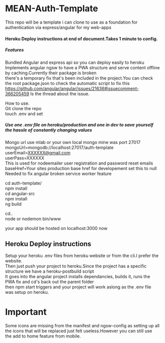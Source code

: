 # MEAN-Auth-Template
This repo will be a template i can clone to use as a foundation for authentication via express/angular for my web-apps  

#### Heroku Deploy instructions at end of document.Takes 1 minute to config.

##### Features
Bundled Angular and express api so you can deploy easily to heroku  
Implements angular ngsw to have a PWA structure and serve content offline by caching.Currently their package is broken  
there's a temporary fix that's been included in the project.You can check the root package.json to check the automatic script to fix this
https://github.com/angular/angular/issues/21636#issuecomment-366205459 Is the thread about the issue.


How to use.  
Git clone the repo  
touch .env and set  
##### Use one .env file on heroku/production and one in dev to save yourself the hassle of constantly changing values
Mongo url use mlab or your own local mongo mine was port 27017   
mongoUrl=mongodb://localhost:27017/auth-template  
userEmail=XXXXXX@gmail.com    
userPass=XXXXXX  
This is used for nodeemailer user registration and password reset emails  
baseHref=Your sites production base href for developement set this to null  
Needed to fix angular broken service worker feature

cd auth-template/  
npm install  
cd angular-src  
npm install  
ng build  

cd..  
node or nodemon bin/www  

your app should be hosted on localhost:3000 now  


## Heroku Deploy instructions

Setup your heroku .env files from heroku website or from the cli.I prefer the website.  
Then just push your project to heroku.Since the project has a specific structure we have a heroku-postbuild script  
It goes into the angular project installs dependancies, builds it, runs the PWA fix and cd's back out the parent folder  
then npm start triggers and your project will work aslong as the .env file was setup on heroku.


# Important  
Some icons are missing from the manifest and ngsw-config as setting up all the icons that will be replaced just felt useless.However you can still use  
the add to home feature from mobile.


